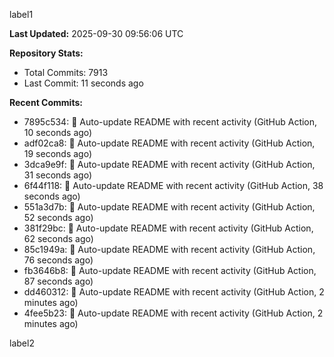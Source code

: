 
label1 
<!-- ACTIVITY_START -->
**Last Updated:** 2025-09-30 09:56:06 UTC

**Repository Stats:**
- Total Commits: 7913
- Last Commit: 11 seconds ago

**Recent Commits:**
- 7895c534: 🤖 Auto-update README with recent activity (GitHub Action, 10 seconds ago)
- adf02ca8: 🤖 Auto-update README with recent activity (GitHub Action, 19 seconds ago)
- 3dca9e9f: 🤖 Auto-update README with recent activity (GitHub Action, 31 seconds ago)
- 6f44f118: 🤖 Auto-update README with recent activity (GitHub Action, 38 seconds ago)
- 551a3d7b: 🤖 Auto-update README with recent activity (GitHub Action, 52 seconds ago)
- 381f29bc: 🤖 Auto-update README with recent activity (GitHub Action, 62 seconds ago)
- 85c1949a: 🤖 Auto-update README with recent activity (GitHub Action, 76 seconds ago)
- fb3646b8: 🤖 Auto-update README with recent activity (GitHub Action, 87 seconds ago)
- dd460312: 🤖 Auto-update README with recent activity (GitHub Action, 2 minutes ago)
- 4fee5b23: 🤖 Auto-update README with recent activity (GitHub Action, 2 minutes ago)
<!-- ACTIVITY_END -->

label2

